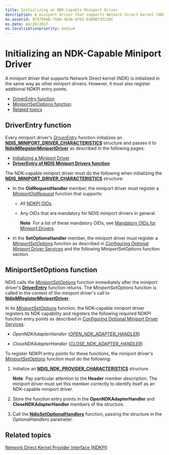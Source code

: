 ```yaml
---
title: Initializing an NDK-Capable Miniport Driver
description: A miniport driver that supports Network Direct kernel (NDK) is initialized in the same way as other miniport drivers. However, it must also register additional NDKPI entry points.
ms.assetid: 9C9799AB-75A8-4E9A-8702-D389B73522DC
ms.date: 04/20/2017
ms.localizationpriority: medium
---
```


# Initializing an NDK-Capable Miniport Driver


A miniport driver that supports Network Direct kernel (NDK) is initialized in the same way as other miniport drivers. However, it must also register additional NDKPI entry points.

-   [DriverEntry function](#driverentry-function)
-   [MiniportSetOptions function](#miniportsetoptions-function)
-   [Related topics](#related-topics)

## DriverEntry function


Every miniport driver's [*DriverEntry*](https://msdn.microsoft.com/library/windows/hardware/ff544113) function initializes an [**NDIS\_MINIPORT\_DRIVER\_CHARACTERISTICS**](https://msdn.microsoft.com/library/windows/hardware/ff565958) structure and passes it to [**NdisMRegisterMiniportDriver**](https://msdn.microsoft.com/library/windows/hardware/ff563654) as described in the following pages:

-   [Initializing a Miniport Driver](initializing-a-miniport-driver.md)
-   [**DriverEntry of NDIS Miniport Drivers function**](https://msdn.microsoft.com/library/windows/hardware/ff548818)

The NDK-capable miniport driver must do the following when initializing the [**NDIS\_MINIPORT\_DRIVER\_CHARACTERISTICS**](https://msdn.microsoft.com/library/windows/hardware/ff565958) structure:

-   In the **OidRequestHandler** member, the miniport driver must register a [*MiniportOidRequest*](https://msdn.microsoft.com/library/windows/hardware/ff559416) function that supports:

    -   All [NDKPI OIDs](https://msdn.microsoft.com/library/windows/hardware/jj206455).

    -   Any OIDs that are mandatory for NDIS miniport drivers in general.

        **Note**  For a list of these mandatory OIDs, see [Mandatory OIDs for Miniport Drivers](https://msdn.microsoft.com/library/windows/hardware/ff557139).

         

-   In the **SetOptionsHandler** member, the miniport driver must register a [*MiniportSetOptions*](https://msdn.microsoft.com/library/windows/hardware/ff559443) function as described in [Configuring Optional Miniport Driver Services](configuring-optional-miniport-driver-services.md) and the following MiniportSetOptions function section.

## MiniportSetOptions function


NDIS calls the [*MiniportSetOptions*](https://msdn.microsoft.com/library/windows/hardware/ff559443) function immediately after the miniport driver's [**DriverEntry**](https://msdn.microsoft.com/library/windows/hardware/ff548818) function returns. The *MiniportSetOptions* function is called in the context of the miniport driver's call to [**NdisMRegisterMiniportDriver**](https://msdn.microsoft.com/library/windows/hardware/ff563654).

In its [*MiniportSetOptions*](https://msdn.microsoft.com/library/windows/hardware/ff559443) function, the NDK-capable miniport driver registers its NDK capability and registers the following required NDKPI function entry points as described in [Configuring Optional Miniport Driver Services](configuring-optional-miniport-driver-services.md):

-   *OpenNDKAdapterHandler* ([*OPEN\_NDK\_ADAPTER\_HANDLER*](https://msdn.microsoft.com/library/windows/hardware/hh440105))

-   *CloseNDKAdapterHandler* ([*CLOSE\_NDK\_ADAPTER\_HANDLER*](https://msdn.microsoft.com/library/windows/hardware/hh439355))

To register NDKPI entry points for these functions, the miniport driver's [*MiniportSetOptions*](https://msdn.microsoft.com/library/windows/hardware/ff559443) function must do the following:

1.  Initialize an [**NDIS\_NDK\_PROVIDER\_CHARACTERISTICS**](https://msdn.microsoft.com/library/windows/hardware/hh451566) structure.

    **Note**  Pay particular attention to the **Header** member description. The miniport driver must set this member correctly to identify itself as an NDK-capable miniport driver.

     

2.  Store the function entry points in the **OpenNDKAdapterHandler** and **CloseNDKAdapterHandler** members of the structure.

3.  Call the [**NdisSetOptionalHandlers**](https://msdn.microsoft.com/library/windows/hardware/ff564550) function, passing the structure in the *OptionalHandlers* parameter.

## Related topics


[Network Direct Kernel Provider Interface (NDKPI)](network-direct-kernel-programming-interface--ndkpi-.md)

 

 






